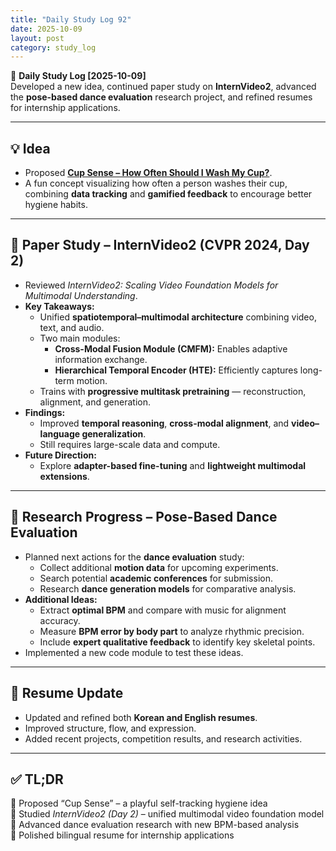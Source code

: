 ```yaml
---
title: "Daily Study Log 92"
date: 2025-10-09
layout: post
category: study_log
---
```


🧠 **Daily Study Log [2025-10-09]**  
Developed a new idea, continued paper study on **InternVideo2**, advanced the **pose-based dance evaluation** research project, and refined resumes for internship applications.

---

## 💡 Idea  
- Proposed [**Cup Sense – How Often Should I Wash My Cup?**](https://github.com/hojjang98/ideas/blob/main/fun/cup_sense.md).  
- A fun concept visualizing how often a person washes their cup, combining **data tracking** and **gamified feedback** to encourage better hygiene habits.  

---

## 📖 Paper Study – InternVideo2 (CVPR 2024, Day 2)  
- Reviewed *InternVideo2: Scaling Video Foundation Models for Multimodal Understanding*.  
- **Key Takeaways:**  
  - Unified **spatiotemporal–multimodal architecture** combining video, text, and audio.  
  - Two main modules:  
    - **Cross-Modal Fusion Module (CMFM):** Enables adaptive information exchange.  
    - **Hierarchical Temporal Encoder (HTE):** Efficiently captures long-term motion.  
  - Trains with **progressive multitask pretraining** — reconstruction, alignment, and generation.  
- **Findings:**  
  - Improved **temporal reasoning**, **cross-modal alignment**, and **video–language generalization**.  
  - Still requires large-scale data and compute.  
- **Future Direction:**  
  - Explore **adapter-based fine-tuning** and **lightweight multimodal extensions**.  

---

## 🧠 Research Progress – Pose-Based Dance Evaluation  
- Planned next actions for the **dance evaluation** study:  
  - Collect additional **motion data** for upcoming experiments.  
  - Search potential **academic conferences** for submission.  
  - Research **dance generation models** for comparative analysis.  
- **Additional Ideas:**  
  - Extract **optimal BPM** and compare with music for alignment accuracy.  
  - Measure **BPM error by body part** to analyze rhythmic precision.  
  - Include **expert qualitative feedback** to identify key skeletal points.  
- Implemented a new code module to test these ideas.  

---

## 📝 Resume Update  
- Updated and refined both **Korean and English resumes**.  
- Improved structure, flow, and expression.  
- Added recent projects, competition results, and research activities.  

---

## ✅ TL;DR  
📍 Proposed “Cup Sense” – a playful self-tracking hygiene idea  
📍 Studied *InternVideo2 (Day 2)* – unified multimodal video foundation model  
📍 Advanced dance evaluation research with new BPM-based analysis  
📍 Polished bilingual resume for internship applications

